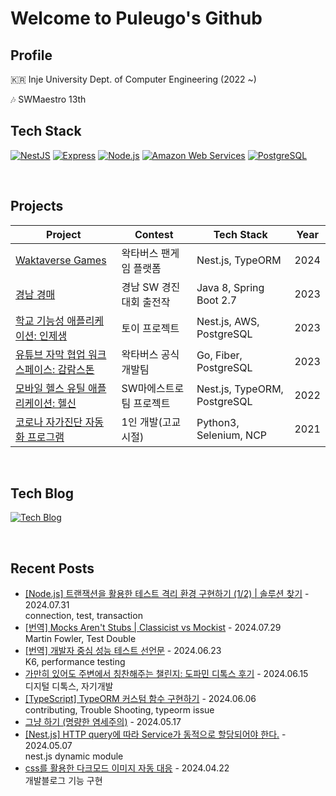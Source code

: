 # Welcome to Puleugo's Github
## Profile

🇰🇷 Inje University Dept. of Computer Engineering  (2022 ~)

🎶 SWMaestro 13th

## Tech Stack
[![NestJS](https://img.shields.io/badge/NestJS-E0234E?style=for-the-badge&logo=nestjs&logoColor=white)](https://nestjs.com/)
[![Express](https://img.shields.io/badge/Express%20js-000000?style=for-the-badge&logo=express&logoColor=white)](https://www.express.com/)
[![Node.js](https://img.shields.io/badge/Node.js-43853D?style=for-the-badge&logo=node-dot-js&logoColor=white)](https://nodejs.org/)
[![Amazon Web Services](https://img.shields.io/badge/Amazon%20Web%20Services-232F3E?style=for-the-badge&logo=amazon-aws&logoColor=white)](https://aws.amazon.com/)
[![PostgreSQL](https://img.shields.io/badge/PostgreSQL-4169E1?style=for-the-badge&logo=postgresql&logoColor=white)](https://www.postgresql.org/)


<br/>

## Projects
| Project                                              | Contest                                            | Tech Stack           | Year |
|------------------------------------------------------|----------------------------------------------------|--------------------|------|
| [Waktaverse Games](https://waktaverse.games/) | 왁타버스 팬게임 플랫폼 | Nest.js, TypeORM | 2024 |
| [경남 경매](https://github.com/gyeongnam-gyeongmae/server) | 경남 SW 경진대회 출전작 | Java 8, Spring Boot 2.7 | 2023 |
| [학교 기능성 애플리케이션: 인제생](https://github.com/puleugo/IJS) | 토이 프로젝트 | Nest.js, AWS, PostgreSQL | 2023 |
| [유튜브 자막 협업 워크스페이스: 감람스톤](https://gamramstone.wesub.io/) | 왁타버스 공식 개발팀 | Go, Fiber, PostgreSQL | 2023 |
| [모바일 헬스 유틸 애플리케이션: 헬신](https://play.google.com/store/apps/details?id=life.healthy.be) | SW마에스트로 팀 프로젝트 | Nest.js, TypeORM, PostgreSQL | 2022 |
| [코로나 자가진단 자동화 프로그램](https://github.com/puleugo/covid-19-eduro-self-diagnosis-program) | 1인 개발(고교 시절) | Python3, Selenium, NCP | 2021 |


<br/>

## Tech Blog
[![Tech Blog](https://img.shields.io/badge/Tech%20Blog-FF5722?style=for-the-badge&logo=Tistory&logoColor=white&link=https://puleugo.tistory.com)](https://puleugo.tistory.com/)

<br/>

## Recent Posts
- [[Node.js] 트랜잭션을 활용한 테스트 격리 환경 구현하기 (1/2) | 솔루션 찾기](https://puleugo.tistory.com/201) - 2024.07.31 <br>	connection, test, transaction<br/>
- [[번역] Mocks Aren't Stubs | Classicist vs Mockist](https://puleugo.tistory.com/199) - 2024.07.29 <br>	Martin Fowler, Test Double<br/>
- [[번역] 개발자 중심 성능 테스트 선언문](https://puleugo.tistory.com/197) - 2024.06.23 <br>	K6, performance testing<br/>
- [가만히 있어도 주변에서 칭찬해주는 챌린지: 도파민 디톡스 후기](https://puleugo.tistory.com/195) - 2024.06.15 <br>	디지털 디톡스, 자기개발<br/>
- [[TypeScript] TypeORM 커스텀 함수 구현하기](https://puleugo.tistory.com/194) - 2024.06.06 <br>	contributing, Trouble Shooting, typeorm issue<br/>
- [그냥 하기 (명량한 염세주의)](https://puleugo.tistory.com/193) - 2024.05.17 <br/>
- [[Nest.js] HTTP query에 따라 Service가 동적으로 할당되어야 한다.](https://puleugo.tistory.com/192) - 2024.05.07 <br>	nest.js dynamic module<br/>
- [css를 활용한 다크모드 이미지 자동 대응](https://puleugo.tistory.com/190) - 2024.04.22 <br>	개발블로그 기능 구현<br/>
